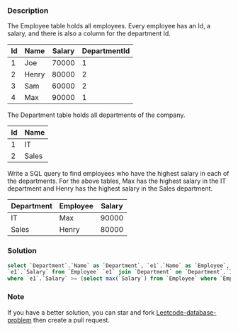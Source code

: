 ### Description
The Employee table holds all employees. Every employee has an Id, a salary, and there is also a column for the department Id.

| Id | Name  | Salary | DepartmentId |
|----|-------|--------|--------------|
| 1  | Joe   | 70000  | 1            |
| 2  | Henry | 80000  | 2            |
| 3  | Sam   | 60000  | 2            |
| 4  | Max   | 90000  | 1            |

The Department table holds all departments of the company.

| Id | Name     |
|----|----------|
| 1  | IT       |
| 2  | Sales    |

Write a SQL query to find employees who have the highest salary in each of the departments. For the above tables, Max has the highest salary in the IT department and Henry has the highest salary in the Sales department.

| Department | Employee | Salary |
|------------|----------|--------|
| IT         | Max      | 90000  |
| Sales      | Henry    | 80000  |

### Solution

```sql
select `Department`.`Name` as `Department`, `e1`.`Name` as `Employee`,
`e1`.`Salary` from `Employee` `e1` join `Department` on `Department`.`Id` = `e1`.`DepartmentId`
where `e1`.`Salary` >= (select max(`Salary`) from `Employee` where `Employee`.`DepartmentId` = `e1`.`DepartmentId`);
```

### Note

If you have a better solution, you can star and fork [Leetcode-database-problem](https://github.com/xx19941215/Leetcode-database-problem) then create a pull request.